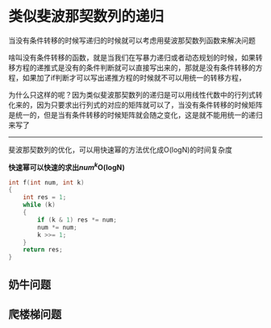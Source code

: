 # 类似斐波那契数列的递归



当没有条件转移的时候写递归的时候就可以考虑用斐波那契数列函数来解决问题

啥叫没有条件转移的函数，就是当我们在写暴力递归或者动态规划的时候，如果转移方程的递推式是没有的条件判断就可以直接写出来的，那就是没有条件转移的方程，如果加了if判断才可以写出递推方程的时候就不可以用统一的转移方程，

为什么只这样的呢？因为类似斐波那契数列的递归是可以用线性代数中的行列式转化来的，因为只要求出行列式的对应的矩阵就可以了，当没有条件转移的时候矩阵是统一的，但是当有条件转移的时候矩阵就会随之变化，这是就不能用统一的递归来写了

---

斐波那契数列的优化，可以用快速幂的方法优化成O(logN)的时间复杂度

**快速幂可以快速的求出$num^k$O(logN)**

```cpp
int f(int num, int k)
{
	int res = 1;
	while (k) 
	{
		if (k & 1) res *= num;
		num *= num;
		k >>= 1;
	}
	return res;
}
```


奶牛问题
---

爬楼梯问题
---

